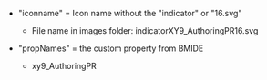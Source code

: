 * "iconname" = Icon name without the "indicator" or "16.svg"
    * File name in images folder: indicatorXY9_AuthoringPR16.svg

* "propNames" = the custom property from BMIDE
  * xy9_AuthoringPR
